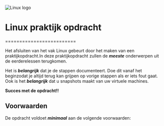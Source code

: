 ![Linux logo](https://www.putorius.net/wp-content/uploads/2019/01/tux.jpg "TUX")


# Linux praktijk opdracht
=========================

Het afsluiten van het vak Linux gebeurt door het maken van een praktijkopdracht.In deze praktijkopdracht zullen de  ***meeste*** onderwerpen uit de eerderelessen terugkomen.

Het is ***belangrijk*** dat je de stappen documenteert. Doe dit vanaf het beginzodat je altijd terug kan grijpen op vorige stappen als er iets fout gaat. Ook is het ***belangrijk*** dat u snapshots maakt van uw virtuele machines.

**Succes met de opdracht!!**

## Voorwaarden
De opdracht voldoet ***minimaal*** aan de volgende voorwaarden:
